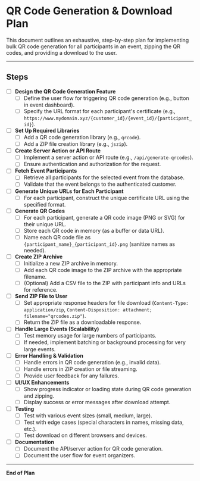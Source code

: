 # QR Code Generation & Download Plan

This document outlines an exhaustive, step-by-step plan for implementing bulk QR code generation for all participants in an event, zipping the QR codes, and providing a download to the user.

---

## Steps

- [ ] **Design the QR Code Generation Feature**
  - [ ] Define the user flow for triggering QR code generation (e.g., button in event dashboard).
  - [ ] Specify the URL format for each participant's certificate (e.g., `https://www.mydomain.xyz/{customer_id}/{event_id}/{participant_id}`).

- [ ] **Set Up Required Libraries**
  - [ ] Add a QR code generation library (e.g., `qrcode`).
  - [ ] Add a ZIP file creation library (e.g., `jszip`).

- [ ] **Create Server Action or API Route**
  - [ ] Implement a server action or API route (e.g., `/api/generate-qrcodes`).
  - [ ] Ensure authentication and authorization for the request.

- [ ] **Fetch Event Participants**
  - [ ] Retrieve all participants for the selected event from the database.
  - [ ] Validate that the event belongs to the authenticated customer.

- [ ] **Generate Unique URLs for Each Participant**
  - [ ] For each participant, construct the unique certificate URL using the specified format.

- [ ] **Generate QR Codes**
  - [ ] For each participant, generate a QR code image (PNG or SVG) for their unique URL.
  - [ ] Store each QR code in memory (as a buffer or data URL).
  - [ ] Name each QR code file as `{participant_name}_{participant_id}.png` (sanitize names as needed).

- [ ] **Create ZIP Archive**
  - [ ] Initialize a new ZIP archive in memory.
  - [ ] Add each QR code image to the ZIP archive with the appropriate filename.
  - [ ] (Optional) Add a CSV file to the ZIP with participant info and URLs for reference.

- [ ] **Send ZIP File to User**
  - [ ] Set appropriate response headers for file download (`Content-Type: application/zip`, `Content-Disposition: attachment; filename="qrcodes.zip"`).
  - [ ] Return the ZIP file as a downloadable response.

- [ ] **Handle Large Events (Scalability)**
  - [ ] Test memory usage for large numbers of participants.
  - [ ] If needed, implement batching or background processing for very large events.

- [ ] **Error Handling & Validation**
  - [ ] Handle errors in QR code generation (e.g., invalid data).
  - [ ] Handle errors in ZIP creation or file streaming.
  - [ ] Provide user feedback for any failures.

- [ ] **UI/UX Enhancements**
  - [ ] Show progress indicator or loading state during QR code generation and zipping.
  - [ ] Display success or error messages after download attempt.

- [ ] **Testing**
  - [ ] Test with various event sizes (small, medium, large).
  - [ ] Test with edge cases (special characters in names, missing data, etc.).
  - [ ] Test download on different browsers and devices.

- [ ] **Documentation**
  - [ ] Document the API/server action for QR code generation.
  - [ ] Document the user flow for event organizers.

---

**End of Plan** 